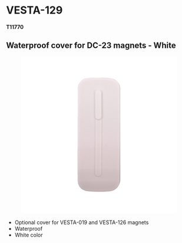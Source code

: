 # VESTA-129

#### T11770

## Waterproof cover for DC-23 magnets - White

<figure><img src=".gitbook/assets/image (8).png" alt=""><figcaption></figcaption></figure>

* Optional cover for VESTA-019 and VESTA-126 magnets
* Waterproof
* White color
